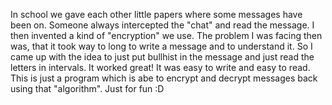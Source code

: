In school we gave each other little papers where some messages have been on. Someone always intercepted the "chat" and read the message. I then invented a kind of "encryption" we use. The problem I was facing then was, that it took way to long to write a message and to understand it. So I came up with the idea to just put bullhist in the message and just read the letters in intervals. It worked great! It was easy to write and easy to read. This is just a program which is abe to encrypt and decrypt messages back using that "algorithm". Just for fun :D
